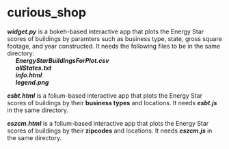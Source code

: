 # curious_shop

<b><i>widget.py</i></b>	is a bokeh-based interactive app that plots the Energy Star scores of buildings by paramters such as business type, state, gross square footage, and year constructed. It needs the following files to be in the same directory: <br/>
&nbsp;&nbsp;&nbsp;&nbsp;  <i><b>EnergyStarBuildingsForPlot.csv</i></b>	 <br/>
&nbsp;&nbsp;&nbsp;&nbsp;  <i><b>allStates.txt</i></b>		<br/> 
&nbsp;&nbsp;&nbsp;&nbsp;  <i><b>info.html</i></b>		<br/>
&nbsp;&nbsp;&nbsp;&nbsp;  <i><b>legend.png</i></b>		<br/>

<b><i>esbt.html</i></b>	is a folium-based interactive app that plots the Energy Star scores of buildings by their <b>business types</b> and locations. It needs <b><i>esbt.js</i></b> in the same directory.

<b><i>eszcm.html</i></b> is a folium-based interactive app that plots the Energy Star scores of buildings by their <b>zipcodes</b> and locations. It needs <b><i>eszcm.js</i></b>	in the same directory.

